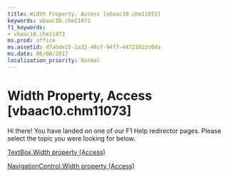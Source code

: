 ```yaml
---
title: Width Property, Access [vbaac10.chm11073]
keywords: vbaac10.chm11073
f1_keywords:
- vbaac10.chm11073
ms.prod: office
ms.assetid: d7abde22-1a32-48cf-94f7-44721022c0da
ms.date: 06/08/2017
localization_priority: Normal
---
```



# Width Property, Access [vbaac10.chm11073]

Hi there! You have landed on one of our F1 Help redirector pages. Please select the topic you were looking for below.

[TextBox.Width property (Access)](http://msdn.microsoft.com/library/0bb72524-6682-f783-e9f9-4fd34a757a40%28Office.15%29.aspx)

[NavigationControl.Width property (Access)](http://msdn.microsoft.com/library/373efc78-6b33-827a-5b95-9cc9fff7f9e6%28Office.15%29.aspx)


